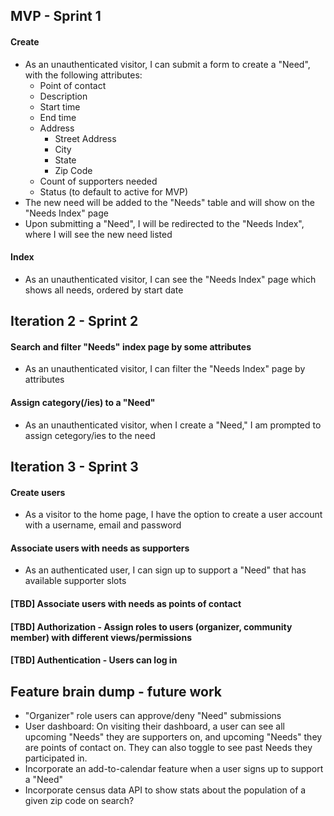 ## MVP - Sprint 1

#### Create
* As an unauthenticated visitor, I can submit a form to create a "Need", with the following attributes:
    * Point of contact
    * Description
    * Start time
    * End time
    * Address
      * Street Address
      * City
      * State
      * Zip Code   
    * Count of supporters needed
    * Status (to default to active for MVP)
 * The new need will be added to the "Needs" table and will show on the "Needs Index" page
 * Upon submitting a "Need", I will be redirected to the "Needs Index", where I will see the new need listed

#### Index
* As an unauthenticated visitor, I can see the "Needs Index" page which shows all needs, ordered by start date 

## Iteration 2 - Sprint 2
#### Search and filter "Needs" index page by some attributes
* As an unauthenticated visitor, I can filter the "Needs Index" page by <TBD> attributes

#### Assign category(/ies) to a "Need"
* As an unauthenticated visitor, when I create a "Need," I am prompted to assign <TBD count> cetegory/ies to the need 

## Iteration 3 - Sprint 3
#### Create users
* As a visitor to the home page, I have the option to create a user account with a username, email and password
   
#### Associate users with needs as supporters
* As an authenticated user, I can sign up to support a "Need" that has available supporter slots 
   
#### [TBD] Associate users with needs as points of contact
#### [TBD] Authorization - Assign roles to users (organizer, community member) with different views/permissions
#### [TBD] Authentication - Users can log in

## Feature brain dump - future work 
* "Organizer" role users can approve/deny "Need" submissions
* User dashboard: On visiting their dashboard, a user can see all upcoming "Needs" they are supporters on, and upcoming "Needs" they are points of contact on. They can also toggle to see past Needs they participated in. 
* Incorporate an add-to-calendar feature when a user signs up to support a "Need"
* Incorporate census data API to show stats about the population of a given zip code on search?
